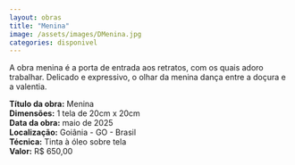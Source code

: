 ```yaml
---
layout: obras
title: "Menina"
image: /assets/images/DMenina.jpg
categories: disponivel
---
```


A obra menina é a porta de entrada aos retratos, com os quais adoro trabalhar. Delicado e expressivo, o olhar da menina dança entre a doçura e a valentia.

**Título da obra:** Menina  
**Dimensões:** 1 tela de 20cm x 20cm  
**Data da obra:** maio de 2025  
**Localização:** Goiânia - GO - Brasil  
**Técnica:** Tinta à óleo sobre tela  
**Valor:** R$ 650,00
